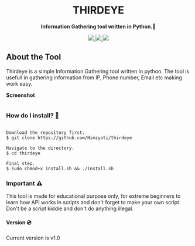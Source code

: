 <h1 align="center">
  THIRDEYE
</h1>
<p align="center">
  <b>Information Gathering tool written in Python.🐍</b>
</p>
<p align="center">
  <a href="https://docs.python.org/3/download.html">
    <img src="https://img.shields.io/badge/Python-3.x/2.x-green.svg">
  </a>
  <a href="https://github.com/cyb3rsl0th/thirdeye">
    <img src="https://img.shields.io/badge/Version-v1.0%20(stable)-blue.svg">
  </a>
  <a href="https://github.com/cyb3rsl0th/thirdeye/blob/main/LICENSE">
    <img src="https://img.shields.io/badge/license-MIT-green">
  </a> 
</p>
<h2>
  About the Tool
</h2>
<p>
  Thirdeye is a simple Information Gathering tool written in python. The tool is usefull in gathering information from IP, Phone number, Email etc     
  making  work easy.
</p>
<p>
  <b>Screenshot</b>
</p>
<p align="center">
  <a>
    <img src="">
  </a>
</p>
<h3>
  How do I install? 🤔
</h3>

```

Download the repository first.
$ git clone https://github.com/Himzyoti/thirdeye

Navigate to the directory.
$ cd thirdeye

Final step.
$ sudo chmod+x install.sh && ./install.sh
```
<h3>Important ⚠️</h3>

This tool is made for educational purpose only, for extreme beginners to learn how API works in scripts and don't forget to make your own script. Don't be a script kiddie and don't do anything illegal.

<h4>Version 💿</h4>

Current version is v1.0
